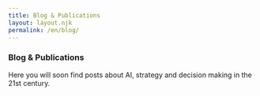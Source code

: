 ```yaml
---
title: Blog & Publications
layout: layout.njk
permalink: /en/blog/
---
```


<!-- Minimal English version of the blog page.  Displays only a header and a
     short message about future posts. -->

<section id="blog">
  <h3>Blog &amp; Publications</h3>
  <p>Here you will soon find posts about AI, strategy and decision making in
  the 21st century.</p>
</section>
